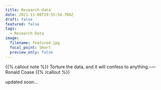 ```yaml
---
title: Research data
date: 2021-11-08T19:55:54.708Z
draft: false
featured: false
tags:
  - Research Data
image:
  filename: featured.jpg
  focal_point: Smart
  preview_only: false
---
```


{{% callout note %}}
Torture the data, and it will confess to anything.-— Ronald Coase
{{% /callout %}}

updated soon...

